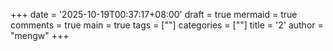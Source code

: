 +++
date = '2025-10-19T00:37:17+08:00'
draft = true
mermaid = true
comments = true
main = true
tags = [""]
categories = [""]
title = '2'
author = "mengw"
+++
